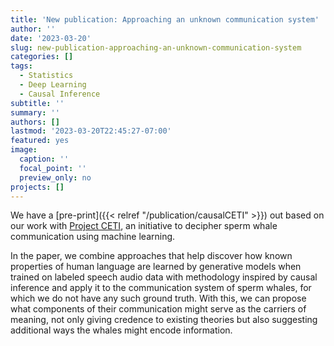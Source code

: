 ```yaml
---
title: 'New publication: Approaching an unknown communication system'
author: ''
date: '2023-03-20'
slug: new-publication-approaching-an-unknown-communication-system
categories: []
tags: 
  - Statistics
  - Deep Learning
  - Causal Inference
subtitle: ''
summary: ''
authors: []
lastmod: '2023-03-20T22:45:27-07:00'
featured: yes
image:
  caption: ''
  focal_point: ''
  preview_only: no
projects: []
---
```


We have a [pre-print]({{< relref "/publication/causalCETI" >}}) out based on our work with [Project CETI](https://www.projectceti.org/team),
an initiative to decipher sperm whale communication using machine learning.

In the paper, we combine approaches that help discover how known properties of human language are learned by generative models when trained on labeled speech audio data with methodology inspired by causal inference and apply it to the communication system of sperm whales, for which we do not have any such ground truth. With this, we can propose what components of their communication might serve as the carriers of meaning, not only giving credence to existing theories but also suggesting additional ways the whales might encode information.